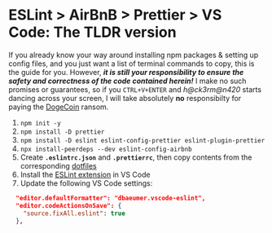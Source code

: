 # ESLint > AirBnB > Prettier > VS Code: The TLDR version

If you already know your way around installing npm packages & setting up config files, and you just want a list of terminal commands to copy, this is the guide for you. However, _**it is still your responsibility to ensure the safety and correctness of the code contained herein!**_ I make no such promises or guarantees, so if you `CTRL+V+ENTER` and _h@ck3rm@n420_ starts dancing across your screen, I will take absolutely **no** responsibilty for paying the [DogeCoin](https://dogecoin.com/) ransom.

1. `npm init -y`
1. `npm install -D prettier`
1. `npm install -D eslint eslint-config-prettier eslint-plugin-prettier`
1. `npx install-peerdeps --dev eslint-config-airbnb`
1. Create **`.eslintrc.json`** and **`.prettierrc`**, then copy contents from the corresponding [dotfiles](../Dotfiles)
1. Install the [ESLint extension](https://marketplace.visualstudio.com/items?itemName=dbaeumer.vscode-eslint) in VS Code
1. Update the following VS Code settings:
```json
  "editor.defaultFormatter": "dbaeumer.vscode-eslint",
  "editor.codeActionsOnSave": {
    "source.fixAll.eslint": true
  },
```